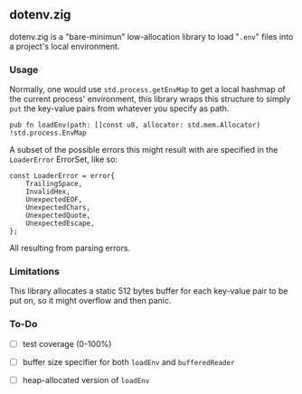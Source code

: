 ## dotenv.zig

dotenv.zig is a "bare-minimun" low-allocation library to load "`.env`" files
into a project's  local environment.

### Usage

Normally, one would use `std.process.getEnvMap` to get a local hashmap of the
current process' environment, this library wraps this structure to simply `put`
the key-value pairs from whatever you specify as path.

```zig
pub fn loadEnv(path: []const u8, allocator: std.mem.Allocator) !std.process.EnvMap
```

A subset of the possible errors this might result with are specified in the
`LoaderError` ErrorSet, like so:

```zig
const LoaderError = error{
    TrailingSpace,
    InvalidHex,
    UnexpectedEOF,
    UnexpectedChars,
    UnexpectedQuote,
    UnexpectedEscape,
};
```

All resulting from parsing errors.

### Limitations

This library allocates a static 512 bytes buffer for each key-value pair to be
put on, so it might overflow and then panic.

### To-Do

- [ ] test coverage (0-100%)
- [ ] buffer size specifier for both `loadEnv` and `bufferedReader`
- [ ] heap-allocated version of `loadEnv`

